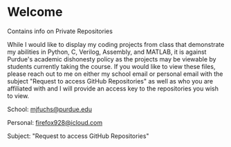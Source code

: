 # Welcome
Contains info on Private Repositories

While I would like to display my coding projects from class that demonstrate my abilities in Python, C, Verilog, Assembly, and MATLAB, it is against Purdue's academic dishonesty policy as the projects may be viewable by students currently taking the course. If you would like to view these files, please reach out to me on either my school email or personal email with the subject "Request to access GitHub Repositories" as well as who you are affiliated with and I will provide an access key to the repositories you wish to view.

School: mjfuchs@purdue.edu

Personal: firefox928@icloud.com

Subject: "Request to access GitHub Repositories"

